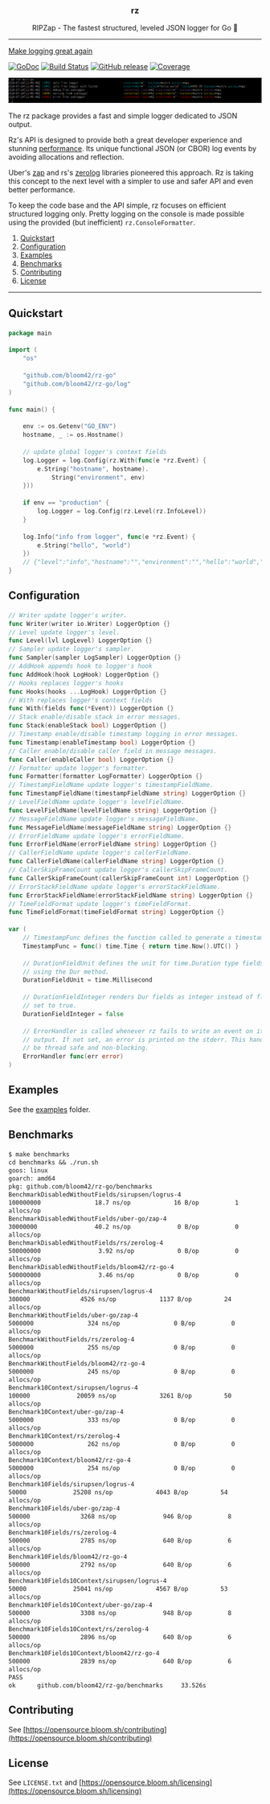 <p align="center">
  <h3 align="center">rz</h3>
  <p align="center">RIPZap - The fastest structured, leveled JSON logger for Go 📖</p>
</p>

--------

[Make logging great again](https://kerkour.com/post/logging/)

[![GoDoc](https://godoc.org/github.com/bloom42/rz-go?status.svg)](https://godoc.org/github.com/bloom42/rz-go)
[![Build Status](https://travis-ci.org/bloom42/rz-go.svg?branch=master)](https://travis-ci.org/bloom42/rz-go)
[![GitHub release](https://img.shields.io/github/release/bloom42/rz-go.svg)](https://github.com/bloom42/rz-go/releases)
[![Coverage](http://gocover.io/_badge/github.com/bloom42/rz-go)](http://gocover.io/github.com/bloom42/rz-go)

![Console logging](docs/example_screenshot.png)

The rz package provides a fast and simple logger dedicated to JSON output.

Rz's API is designed to provide both a great developer experience and stunning [performance](#benchmarks). Its unique functional JSON (or CBOR) log events by avoiding allocations and reflection.

Uber's [zap](https://godoc.org/go.uber.org/zap) and rs's [zerolog](https://godoc.org/github.com/rs/zerolog) libraries pioneered this approach. Rz is taking this concept to the next level with a simpler to use and safer API and even better performance.

To keep the code base and the API simple, rz focuses on efficient structured logging only. Pretty logging on the console is made possible using the provided (but inefficient) `rz.ConsoleFormatter`.


1. [Quickstart](#quickstart)
2. [Configuration](#configuration)
3. [Examples](#examples)
4. [Benchmarks](#benchmarks)
5. [Contributing](#contributing)
6. [License](#license)

-------------------

## Quickstart

```go
package main

import (
	"os"

	"github.com/bloom42/rz-go"
	"github.com/bloom42/rz-go/log"
)

func main() {

	env := os.Getenv("GO_ENV")
	hostname, _ := os.Hostname()

	// update global logger's context fields
	log.Logger = log.Config(rz.With(func(e *rz.Event) {
		e.String("hostname", hostname).
			String("environment", env)
	}))

	if env == "production" {
		log.Logger = log.Config(rz.Level(rz.InfoLevel))
	}

	log.Info("info from logger", func(e *rz.Event) {
		e.String("hello", "world")
	})
	// {"level":"info","hostname":"","environment":"","hello":"world","timestamp":"2019-02-07T09:30:07Z","message":"info from logger"}
}
```


## Configuration

```go
// Writer update logger's writer.
func Writer(writer io.Writer) LoggerOption {}
// Level update logger's level.
func Level(lvl LogLevel) LoggerOption {}
// Sampler update logger's sampler.
func Sampler(sampler LogSampler) LoggerOption {}
// AddHook appends hook to logger's hook
func AddHook(hook LogHook) LoggerOption {}
// Hooks replaces logger's hooks
func Hooks(hooks ...LogHook) LoggerOption {}
// With replaces logger's context fields
func With(fields func(*Event)) LoggerOption {}
// Stack enable/disable stack in error messages.
func Stack(enableStack bool) LoggerOption {}
// Timestamp enable/disable timestamp logging in error messages.
func Timestamp(enableTimestamp bool) LoggerOption {}
// Caller enable/disable caller field in message messages.
func Caller(enableCaller bool) LoggerOption {}
// Formatter update logger's formatter.
func Formatter(formatter LogFormatter) LoggerOption {}
// TimestampFieldName update logger's timestampFieldName.
func TimestampFieldName(timestampFieldName string) LoggerOption {}
// LevelFieldName update logger's levelFieldName.
func LevelFieldName(levelFieldName string) LoggerOption {}
// MessageFieldName update logger's messageFieldName.
func MessageFieldName(messageFieldName string) LoggerOption {}
// ErrorFieldName update logger's errorFieldName.
func ErrorFieldName(errorFieldName string) LoggerOption {}
// CallerFieldName update logger's callerFieldName.
func CallerFieldName(callerFieldName string) LoggerOption {}
// CallerSkipFrameCount update logger's callerSkipFrameCount.
func CallerSkipFrameCount(callerSkipFrameCount int) LoggerOption {}
// ErrorStackFieldName update logger's errorStackFieldName.
func ErrorStackFieldName(errorStackFieldName string) LoggerOption {}
// TimeFieldFormat update logger's timeFieldFormat.
func TimeFieldFormat(timeFieldFormat string) LoggerOption {}

var (
	// TimestampFunc defines the function called to generate a timestamp.
	TimestampFunc = func() time.Time { return time.Now().UTC() }

	// DurationFieldUnit defines the unit for time.Duration type fields added
	// using the Dur method.
	DurationFieldUnit = time.Millisecond

	// DurationFieldInteger renders Dur fields as integer instead of float if
	// set to true.
	DurationFieldInteger = false

	// ErrorHandler is called whenever rz fails to write an event on its
	// output. If not set, an error is printed on the stderr. This handler must
	// be thread safe and non-blocking.
	ErrorHandler func(err error)
)
```


## Examples

See the [examples](https://github.com/bloom42/rz-go/tree/master/examples) folder.


## Benchmarks

```
$ make benchmarks
cd benchmarks && ./run.sh
goos: linux
goarch: amd64
pkg: github.com/bloom42/rz-go/benchmarks
BenchmarkDisabledWithoutFields/sirupsen/logrus-4                100000000               18.7 ns/op            16 B/op          1 allocs/op
BenchmarkDisabledWithoutFields/uber-go/zap-4                    30000000                40.2 ns/op             0 B/op          0 allocs/op
BenchmarkDisabledWithoutFields/rs/zerolog-4                     500000000                3.92 ns/op            0 B/op          0 allocs/op
BenchmarkDisabledWithoutFields/bloom42/rz-go-4                  500000000                3.46 ns/op            0 B/op          0 allocs/op
BenchmarkWithoutFields/sirupsen/logrus-4                          300000              4526 ns/op            1137 B/op         24 allocs/op
BenchmarkWithoutFields/uber-go/zap-4                             5000000               324 ns/op               0 B/op          0 allocs/op
BenchmarkWithoutFields/rs/zerolog-4                              5000000               255 ns/op               0 B/op          0 allocs/op
BenchmarkWithoutFields/bloom42/rz-go-4                           5000000               245 ns/op               0 B/op          0 allocs/op
Benchmark10Context/sirupsen/logrus-4                              100000             20059 ns/op            3261 B/op         50 allocs/op
Benchmark10Context/uber-go/zap-4                                 5000000               333 ns/op               0 B/op          0 allocs/op
Benchmark10Context/rs/zerolog-4                                  5000000               262 ns/op               0 B/op          0 allocs/op
Benchmark10Context/bloom42/rz-go-4                               5000000               254 ns/op               0 B/op          0 allocs/op
Benchmark10Fields/sirupsen/logrus-4                                50000             25208 ns/op            4043 B/op         54 allocs/op
Benchmark10Fields/uber-go/zap-4                                   500000              3268 ns/op             946 B/op          8 allocs/op
Benchmark10Fields/rs/zerolog-4                                    500000              2785 ns/op             640 B/op          6 allocs/op
Benchmark10Fields/bloom42/rz-go-4                                 500000              2792 ns/op             640 B/op          6 allocs/op
Benchmark10Fields10Context/sirupsen/logrus-4                       50000             25041 ns/op            4567 B/op         53 allocs/op
Benchmark10Fields10Context/uber-go/zap-4                          500000              3308 ns/op             948 B/op          8 allocs/op
Benchmark10Fields10Context/rs/zerolog-4                           500000              2896 ns/op             640 B/op          6 allocs/op
Benchmark10Fields10Context/bloom42/rz-go-4                        500000              2839 ns/op             640 B/op          6 allocs/op
PASS
ok      github.com/bloom42/rz-go/benchmarks     33.526s
```


## Contributing

See [https://opensource.bloom.sh/contributing](https://opensource.bloom.sh/contributing)


## License

See `LICENSE.txt` and [https://opensource.bloom.sh/licensing](https://opensource.bloom.sh/licensing)
